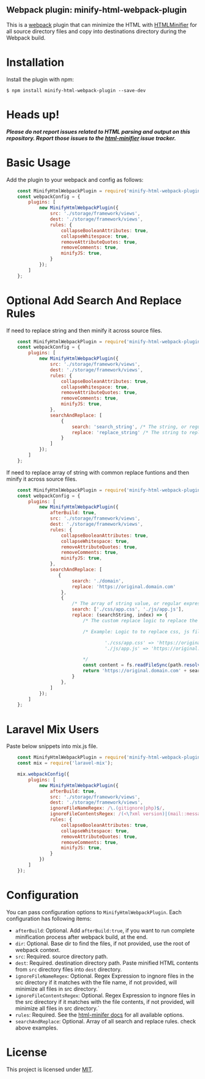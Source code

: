 ## Webpack plugin: minify-html-webpack-plugin

This is a [webpack](http://webpack.github.io/) plugin that can minimize the HTML with [HTMLMinifier](https://www.npmjs.com/package/html-minifier) for all source directory files and copy into destinations directory during the Webpack build.

Installation
============
Install the plugin with npm:
```shell
$ npm install minify-html-webpack-plugin --save-dev
```

Heads up!
===========
_**Please do not report issues related to HTML parsing and output on this repository. Report those issues to the [html-minifier](https://github.com/kangax/html-minifier/issues) issue tracker.**_

Basic Usage
===========
Add the plugin to your webpack and config as follows:

```javascript
    const MinifyHtmlWebpackPlugin = require('minify-html-webpack-plugin');
    const webpackConfig = {
        plugins: [
            new MinifyHtmlWebpackPlugin({
                src: './storage/framework/views',
                dest: './storage/framework/views',
                rules: {
                    collapseBooleanAttributes: true,
                    collapseWhitespace: true,
                    removeAttributeQuotes: true,
                    removeComments: true,
                    minifyJS: true,
                }
            });
        ]
    };
```

Optional Add Search And Replace Rules
=================
If need to replace string and then minify it across source files.

```javascript
    const MinifyHtmlWebpackPlugin = require('minify-html-webpack-plugin');
    const webpackConfig = {
        plugins: [
            new MinifyHtmlWebpackPlugin({
                src: './storage/framework/views',
                dest: './storage/framework/views',
                rules: {
                    collapseBooleanAttributes: true,
                    collapseWhitespace: true,
                    removeAttributeQuotes: true,
                    removeComments: true,
                    minifyJS: true,
                },
                searchAndReplace: [
                    {
                        search: 'search_string', /* The string, or regular expression, that will be replaced by the new value */
                        replace: 'replace_string' /* The string to replace the search value with */
                    }
                ]
            });
        ]
    };
```

If need to replace array of string with common replace funtions and then minify it across source files.

```javascript
    const MinifyHtmlWebpackPlugin = require('minify-html-webpack-plugin');
    const webpackConfig = {
        plugins: [
            new MinifyHtmlWebpackPlugin({
                afterBuild: true,
                src: './storage/framework/views',
                dest: './storage/framework/views',
                rules: {
                    collapseBooleanAttributes: true,
                    collapseWhitespace: true,
                    removeAttributeQuotes: true,
                    removeComments: true,
                    minifyJS: true,
                },
                searchAndReplace: [
                   {
                        search: './domain',
                        replace: 'https://original.domain.com'
                    },
                    {
                        /* The array of string value, or regular expression, that will be replaced by the new value returened from replace function */
                        search: ['./css/app.css', './js/app.js'],
                        replace: (searchString, index) => {
                            /* The custom replace logic to replace the search value with */

                            /* Example: Logic to to replace css, js file names with full domain name as prefix and version as suffix to it.

                                    './css/app.css' => 'https://original.domain.com/css/app.css?id=91352d1f26a97b89f271'
                                    './js/app.js' => 'https://original.domain.com/js/app.js?id=a1f1ae0cfce9bc2d3ce6'

                            */
                            const content = fs.readFileSync(path.resolve('/real/path/of/file', searchString), 'utf8');
                            return 'https://original.domain.com' + searchString.substring(1) + '?id=' + md5(content).substr(0, 20);
                        }
                    },
                ]
            });
        ]
    };
```


Laravel Mix Users
=================
Paste below snippets into mix.js file.

```javascript
    const MinifyHtmlWebpackPlugin = require('minify-html-webpack-plugin');
    const mix = require('laravel-mix');

    mix.webpackConfig({
        plugins: [
            new MinifyHtmlWebpackPlugin({
                afterBuild: true,
                src: './storage/framework/views',
                dest: './storage/framework/views',
                ignoreFileNameRegex: /\.(gitignore|php)$/,
                ignoreFileContentsRegex: /(<\?xml version)|(mail::message)/,
                rules: {
                    collapseBooleanAttributes: true,
                    collapseWhitespace: true,
                    removeAttributeQuotes: true,
                    removeComments: true,
                    minifyJS: true,
                }
            })
        ]
    });
```

Configuration
=============

You can pass configuration options to `MinifyHtmlWebpackPlugin`. Each configuration has following items:

- `afterBuild`: Optional. Add `afterBuild:true`, if you want to run complete minification process after webpack build, at the end.
- `dir`: Optional. Base dir to find the files, if not provided, use the root of webpack context.
- `src`: Required. source directory path.
- `dest`: Required. destination directory path. Paste minified HTML contents from `src` directory files into `dest` directory.
- `ignoreFileNameRegex`: Optional. Regex Expression to ingnore files in the src directory if it matches with the file name, if not provided, will minimize all files in src directory.`
- `ignoreFileContentsRegex`: Optional. Regex Expression to ingnore files in the src directory if it matches with the file contents, if not provided, will minimize all files in src directory.`
- `rules`: Required. See the [html-minifer docs](https://github.com/kangax/html-minifier) for all available options.
- `searchAndReplace`: Optional. Array of all search and replace rules. check above examples.

# License

This project is licensed under [MIT](https://github.com/ashutoshSce/minify-html-webpack-plugin/blob/master/LICENSE).